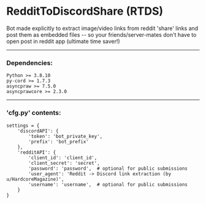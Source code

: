 # RedditToDiscordShare (RTDS)

Bot made explicitly to extract 
image/video links from reddit 'share' links
and post them as embedded files 
-- so your friends/server-mates don't have to open post
in reddit app (ultimate time saver!)

---
### Dependencies:
```
Python >= 3.8.10
py-cord >= 1.7.3
asyncpraw >= 7.5.0
asyncprawcore >= 2.3.0
```
---
### 'cfg.py' contents:
```
settings = {
    'discordAPI': {
        'token': 'bot_private_key',
        'prefix': 'bot_prefix'
    },
    'redditAPI': {
        'client_id': 'client_id',
        'client_secret': 'secret',
        'password': 'password',  # optional for public submissions
        'user_agent': 'Reddit -> Discord link extraction (by u/HardcoreMagazine)',
        'username': 'username',  # optional for public submissions
    }
}
```
